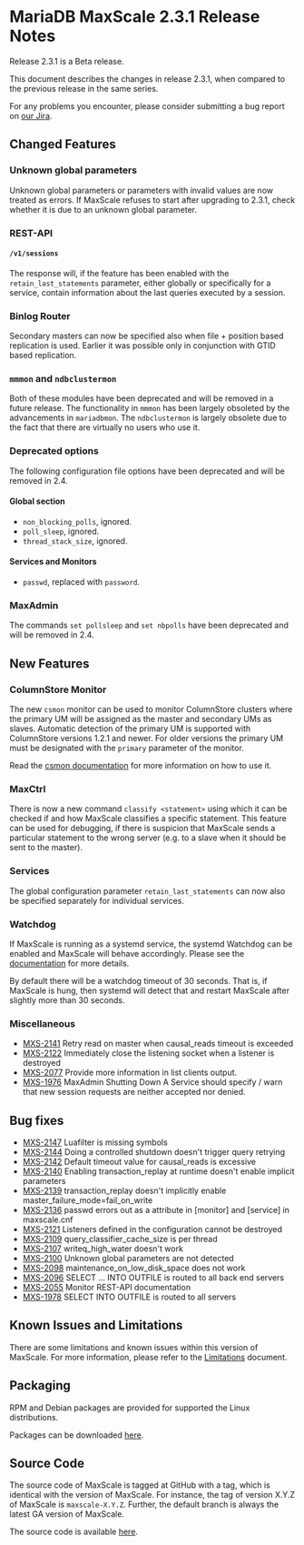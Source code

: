 # MariaDB MaxScale 2.3.1 Release Notes

Release 2.3.1 is a Beta release.

This document describes the changes in release 2.3.1, when compared to the
previous release in the same series.

For any problems you encounter, please consider submitting a bug
report on [our Jira](https://jira.mariadb.org/projects/MXS).

## Changed Features

### Unknown global parameters

Unknown global parameters or parameters with invalid values are now treated as
errors. If MaxScale refuses to start after upgrading to 2.3.1, check whether it
is due to an unknown global parameter.

### REST-API

#### `/v1/sessions`

The response will, if the feature has been enabled with the
`retain_last_statements` parameter, either globally or specifically
for a service, contain information about the last queries executed
by a session.

### Binlog Router

Secondary masters can now be specified also when file + position
based replication is used. Earlier it was possible only in conjunction
with GTID based replication.

### `mmmon` and `ndbclustermon`

Both of these modules have been deprecated and will be removed in a future
release. The functionality in `mmmon` has been largely obsoleted by the
advancements in `mariadbmon`. The `ndbclustermon` is largely obsolete due to the
fact that there are virtually no users who use it.

### Deprecated options

The following configuration file options have been deprecated and will
be removed in 2.4.

#### Global section
* `non_blocking_polls`, ignored.
* `poll_sleep`, ignored.
* `thread_stack_size`, ignored.

#### Services and Monitors
* `passwd`, replaced with `password`.

### MaxAdmin

The commands `set pollsleep` and `set nbpolls` have been deprecated and
will be removed in 2.4.

## New Features

### ColumnStore Monitor

The new `csmon` monitor can be used to monitor ColumnStore clusters where the
primary UM will be assigned as the master and secondary UMs as slaves. Automatic
detection of the primary UM is supported with ColumnStore versions 1.2.1 and
newer. For older versions the primary UM must be designated with the `primary`
parameter of the monitor.

Read the [csmon documentation](../Monitors/ColumnStore-Monitor.md) for more
information on how to use it.

### MaxCtrl

There is now a new command `classify <statement>` using which it can
be checked if and how MaxScale classifies a specific statement. This
feature can be used for debugging, if there is suspicion that MaxScale
sends a particular statement to the wrong server (e.g. to a slave when it
should be sent to the master).

### Services

The global configuration parameter `retain_last_statements` can now
also be specified separately for individual services.

### Watchdog

If MaxScale is running as a systemd service, the systemd Watchdog can be
enabled and MaxScale will behave accordingly. Please see the
[documentation](Getting-Started/Configuration-Guide.md#systemd-watchdog)
for more details.

By default there will be a watchdog timeout of 30 seconds. That is, if
MaxScale is hung, then systemd will detect that and restart MaxScale after
slightly more than 30 seconds.

### Miscellaneous

* [MXS-2141](https://jira.mariadb.org/browse/MXS-2141) Retry read on master when causal_reads timeout is exceeded
* [MXS-2122](https://jira.mariadb.org/browse/MXS-2122) Immediately close the listening socket when a listener is destroyed
* [MXS-2077](https://jira.mariadb.org/browse/MXS-2077) Provide more information in list clients output.
* [MXS-1976](https://jira.mariadb.org/browse/MXS-1976) MaxAdmin Shutting Down A Service should specify / warn that new session requests are neither accepted nor denied.

## Bug fixes

* [MXS-2147](https://jira.mariadb.org/browse/MXS-2147) Luafilter is missing symbols
* [MXS-2144](https://jira.mariadb.org/browse/MXS-2144) Doing a controlled shutdown doesn't trigger query retrying
* [MXS-2142](https://jira.mariadb.org/browse/MXS-2142) Default timeout value for causal_reads is excessive
* [MXS-2140](https://jira.mariadb.org/browse/MXS-2140) Enabling transaction_replay at runtime doesn't enable implicit parameters
* [MXS-2139](https://jira.mariadb.org/browse/MXS-2139) transaction_replay doesn't implicitly enable master_failure_mode=fail_on_write
* [MXS-2136](https://jira.mariadb.org/browse/MXS-2136) passwd errors out as a attribute in [monitor] and [service] in maxscale.cnf
* [MXS-2121](https://jira.mariadb.org/browse/MXS-2121) Listeners defined in the configuration cannot be destroyed
* [MXS-2109](https://jira.mariadb.org/browse/MXS-2109) query_classifier_cache_size is per thread
* [MXS-2107](https://jira.mariadb.org/browse/MXS-2107) writeq_high_water doesn't work
* [MXS-2100](https://jira.mariadb.org/browse/MXS-2100) Unknown global parameters are not detected
* [MXS-2098](https://jira.mariadb.org/browse/MXS-2098) maintenance_on_low_disk_space does not work
* [MXS-2096](https://jira.mariadb.org/browse/MXS-2096) SELECT ... INTO OUTFILE is routed to all back end servers
* [MXS-2055](https://jira.mariadb.org/browse/MXS-2055) Monitor REST-API documentation
* [MXS-1978](https://jira.mariadb.org/browse/MXS-1978) SELECT INTO OUTFILE is routed to all servers

## Known Issues and Limitations

There are some limitations and known issues within this version of MaxScale.
For more information, please refer to the [Limitations](../About/Limitations.md) document.

## Packaging

RPM and Debian packages are provided for supported the Linux distributions.

Packages can be downloaded [here](https://mariadb.com/downloads/mariadb-tx/maxscale).

## Source Code

The source code of MaxScale is tagged at GitHub with a tag, which is identical
with the version of MaxScale. For instance, the tag of version X.Y.Z of MaxScale
is `maxscale-X.Y.Z`. Further, the default branch is always the latest GA version
of MaxScale.

The source code is available [here](https://github.com/mariadb-corporation/MaxScale).
